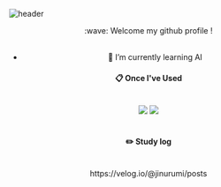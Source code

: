 ![header](https://capsule-render.vercel.app/api?type=waving)
<div align="center"> 
:wave: Welcome my github profile !


 <br/>
 <br/>

- 🌱 I’m currently learning AI

####  :clipboard: Once I've Used 
  
 <br/>
  
<img src="https://img.shields.io/badge/PYTHON-007396?style=for-the-badge&logo=PYTHON&logoColor=white">
<img src="https://img.shields.io/badge/MySQL-F7DF1E?style=for-the-badge&logo=MySQL&logoColor=white">

 
   <br/>
   <br/>
 
#### :pencil2: Study log
 
  <br/>
https://velog.io/@jinurumi/posts

  <br/>

  


</div>








<!--
![Top Langs](https://github-readme-stats.vercel.app/api/top-langs/?username=jinurumi&layout=compact)
**jinurumi/jinurumi** is a ✨ _special_ ✨ repository because its `README.md` (this file) appears on your GitHub profile.


- 🔭 I’m currently working on ...
- 🌱 I’m currently learning ...
- 👯 I’m looking to collaborate on ...
- 🤔 I’m looking for help with ...
- 💬 Ask me about ...
- 📫 How to reach me: ...
- 😄 Pronouns: ...
- ⚡ Fun fact: ...
-->
</div>
